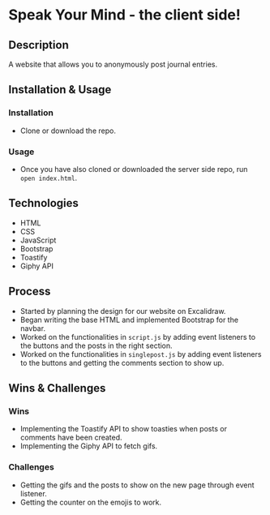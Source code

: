 # Speak Your Mind - the client side!

## Description

A website that allows you to anonymously post journal entries.
## Installation & Usage

### Installation 
- Clone or download the repo.

### Usage
- Once you have also cloned or downloaded the server side repo, run `open index.html`.
## Technologies
- HTML
- CSS
- JavaScript
- Bootstrap
- Toastify
- Giphy API
## Process

- Started by planning the design for our website on Excalidraw.
- Began writing the base HTML and implemented Bootstrap for the navbar.
- Worked on the functionalities in `script.js` by adding event listeners to the buttons and the posts in the right section.
- Worked on the functionalities in `singlepost.js` by adding event listeners to the buttons and getting the comments section to show up.
<!-- <placeholder for screenshots> -->
## Wins & Challenges

### Wins

- Implementing the Toastify API to show toasties when posts or comments have been created.
- Implementing the Giphy API to fetch gifs.

### Challenges

- Getting the gifs and the posts to show on the new page through event listener.
- Getting the counter on the emojis to work.

